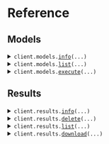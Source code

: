 # Reference
## Models
<details><summary><code>client.models.<a href="src/conductorquantum/models/client.py">info</a>(...)</code></summary>
<dl>
<dd>

#### 📝 Description

<dl>
<dd>

<dl>
<dd>

Retrieves a model's details.
</dd>
</dl>
</dd>
</dl>

#### 🔌 Usage

<dl>
<dd>

<dl>
<dd>

```python
from conductorquantum import ConductorQuantum

client = ConductorQuantum(
    token="YOUR_TOKEN",
)
client.models.info(
    model="coulomb-blockade-peak-detector",
)

```
</dd>
</dl>
</dd>
</dl>

#### ⚙️ Parameters

<dl>
<dd>

<dl>
<dd>

**model:** `ModelsEnum` — The model to get information for.
    
</dd>
</dl>

<dl>
<dd>

**request_options:** `typing.Optional[RequestOptions]` — Request-specific configuration.
    
</dd>
</dl>
</dd>
</dl>


</dd>
</dl>
</details>

<details><summary><code>client.models.<a href="src/conductorquantum/models/client.py">list</a>(...)</code></summary>
<dl>
<dd>

#### 📝 Description

<dl>
<dd>

<dl>
<dd>

Retrieves a list of available models.
</dd>
</dl>
</dd>
</dl>

#### 🔌 Usage

<dl>
<dd>

<dl>
<dd>

```python
from conductorquantum import ConductorQuantum

client = ConductorQuantum(
    token="YOUR_TOKEN",
)
client.models.list()

```
</dd>
</dl>
</dd>
</dl>

#### ⚙️ Parameters

<dl>
<dd>

<dl>
<dd>

**skip:** `typing.Optional[int]` — The number of models to skip.
    
</dd>
</dl>

<dl>
<dd>

**limit:** `typing.Optional[int]` — The number of models to include.
    
</dd>
</dl>

<dl>
<dd>

**request_options:** `typing.Optional[RequestOptions]` — Request-specific configuration.
    
</dd>
</dl>
</dd>
</dl>


</dd>
</dl>
</details>

<details><summary><code>client.models.<a href="src/conductorquantum/models/client.py">execute</a>(...)</code></summary>
<dl>
<dd>

#### 📝 Description

<dl>
<dd>

<dl>
<dd>

Executes a model with the provided data.
</dd>
</dl>
</dd>
</dl>

#### 🔌 Usage

<dl>
<dd>

<dl>
<dd>

```python
from conductorquantum import ConductorQuantum

client = ConductorQuantum(
    token="YOUR_TOKEN",
)
client.models.execute(
    model="coulomb-blockade-peak-detector",
)

```
</dd>
</dl>
</dd>
</dl>

#### ⚙️ Parameters

<dl>
<dd>

<dl>
<dd>

**model:** `ModelsEnum` — The model to run.
    
</dd>
</dl>

<dl>
<dd>

**file:** `from __future__ import annotations

core.File` — See core.File for more documentation
    
</dd>
</dl>

<dl>
<dd>

**request_options:** `typing.Optional[RequestOptions]` — Request-specific configuration.
    
</dd>
</dl>
</dd>
</dl>


</dd>
</dl>
</details>

## Results
<details><summary><code>client.results.<a href="src/conductorquantum/results/client.py">info</a>(...)</code></summary>
<dl>
<dd>

#### 📝 Description

<dl>
<dd>

<dl>
<dd>

Retrieves a model result.
</dd>
</dl>
</dd>
</dl>

#### 🔌 Usage

<dl>
<dd>

<dl>
<dd>

```python
from conductorquantum import ConductorQuantum

client = ConductorQuantum(
    token="YOUR_TOKEN",
)
client.results.info(
    id="08047949-7263-4557-9122-ab293a49cae5",
)

```
</dd>
</dl>
</dd>
</dl>

#### ⚙️ Parameters

<dl>
<dd>

<dl>
<dd>

**id:** `str` — The UUID of the model result.
    
</dd>
</dl>

<dl>
<dd>

**request_options:** `typing.Optional[RequestOptions]` — Request-specific configuration.
    
</dd>
</dl>
</dd>
</dl>


</dd>
</dl>
</details>

<details><summary><code>client.results.<a href="src/conductorquantum/results/client.py">delete</a>(...)</code></summary>
<dl>
<dd>

#### 📝 Description

<dl>
<dd>

<dl>
<dd>

Deletes a model result.
</dd>
</dl>
</dd>
</dl>

#### 🔌 Usage

<dl>
<dd>

<dl>
<dd>

```python
from conductorquantum import ConductorQuantum

client = ConductorQuantum(
    token="YOUR_TOKEN",
)
client.results.delete(
    id="08047949-7263-4557-9122-ab293a49cae5",
)

```
</dd>
</dl>
</dd>
</dl>

#### ⚙️ Parameters

<dl>
<dd>

<dl>
<dd>

**id:** `str` — The UUID of the model result.
    
</dd>
</dl>

<dl>
<dd>

**request_options:** `typing.Optional[RequestOptions]` — Request-specific configuration.
    
</dd>
</dl>
</dd>
</dl>


</dd>
</dl>
</details>

<details><summary><code>client.results.<a href="src/conductorquantum/results/client.py">list</a>(...)</code></summary>
<dl>
<dd>

#### 📝 Description

<dl>
<dd>

<dl>
<dd>

Retrieves a list of model results.
</dd>
</dl>
</dd>
</dl>

#### 🔌 Usage

<dl>
<dd>

<dl>
<dd>

```python
from conductorquantum import ConductorQuantum

client = ConductorQuantum(
    token="YOUR_TOKEN",
)
client.results.list()

```
</dd>
</dl>
</dd>
</dl>

#### ⚙️ Parameters

<dl>
<dd>

<dl>
<dd>

**skip:** `typing.Optional[int]` — The number of model results to skip.
    
</dd>
</dl>

<dl>
<dd>

**limit:** `typing.Optional[int]` — The number of model results to include.
    
</dd>
</dl>

<dl>
<dd>

**request_options:** `typing.Optional[RequestOptions]` — Request-specific configuration.
    
</dd>
</dl>
</dd>
</dl>


</dd>
</dl>
</details>

<details><summary><code>client.results.<a href="src/conductorquantum/results/client.py">download</a>(...)</code></summary>
<dl>
<dd>

#### 📝 Description

<dl>
<dd>

<dl>
<dd>

Downloads a model result as a JSON file zipped with the input file.
</dd>
</dl>
</dd>
</dl>

#### 🔌 Usage

<dl>
<dd>

<dl>
<dd>

```python
from conductorquantum import ConductorQuantum

client = ConductorQuantum(
    token="YOUR_TOKEN",
)
client.results.download(
    id="string",
)

```
</dd>
</dl>
</dd>
</dl>

#### ⚙️ Parameters

<dl>
<dd>

<dl>
<dd>

**id:** `str` — The UUID of the model result.
    
</dd>
</dl>

<dl>
<dd>

**request_options:** `typing.Optional[RequestOptions]` — Request-specific configuration.
    
</dd>
</dl>
</dd>
</dl>


</dd>
</dl>
</details>

